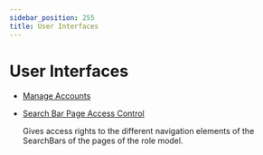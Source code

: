 ```yaml
---
sidebar_position: 255
title: User Interfaces
---
```


# User Interfaces

* [Manage Accounts](manageaccounts/index "Manage Accounts")
* [Search Bar Page Access Control](searchbarpageaccesscontrol/index "Search Bar Page Access Control")

  Gives access rights to the different navigation elements of the SearchBars of the pages of the role model.